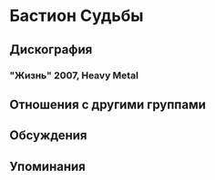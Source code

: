# Бастион Судьбы



## Дискография

### "Жизнь" 2007, Heavy Metal




## Отношения с другими группами


## Обсуждения


## Упоминания


